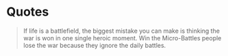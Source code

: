 # Quotes

> If life is a battlefield, the biggest mistake you can make is thinking the war is won in one single heroic moment.
> Win the Micro-Battles people lose the war because they ignore the daily battles.
